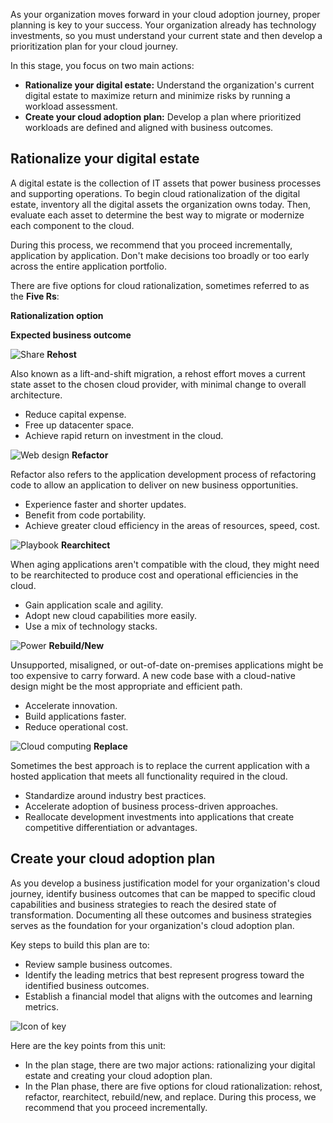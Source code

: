 As your organization moves forward in your cloud adoption journey, proper planning is key to your success. Your organization already has technology investments, so you must understand your current state and then develop a prioritization plan for your cloud journey.

In this stage, you focus on two main actions:

- **Rationalize your digital estate:** Understand the organization's current digital estate to maximize return and minimize risks by running a workload assessment.
- **Create your cloud adoption plan:** Develop a plan where prioritized workloads are defined and aligned with business outcomes.

## Rationalize your digital estate

A digital estate is the collection of IT assets that power business processes and supporting operations. To begin cloud rationalization of the digital estate, inventory all the digital assets the organization owns today. Then, evaluate each asset to determine the best way to migrate or modernize each component to the cloud.

During this process, we recommend that you proceed incrementally, application by application. Don't make decisions too broadly or too early across the entire application portfolio.

There are five options for cloud rationalization, sometimes referred to as the **Five Rs**:

**Rationalization option**

**Expected business outcome**

![Share](https://learn.microsoft.com/en-us/training/wwl-mba/microsoft-cloud-adoption-framework-for-azure/media/rehost.png) **Rehost**

Also known as a lift-and-shift migration, a rehost effort moves a current state asset to the chosen cloud provider, with minimal change to overall architecture.

- Reduce capital expense.
- Free up datacenter space.
- Achieve rapid return on investment in the cloud.

![Web design](https://learn.microsoft.com/en-us/training/wwl-mba/microsoft-cloud-adoption-framework-for-azure/media/refactor.png) **Refactor**

Refactor also refers to the application development process of refactoring code to allow an application to deliver on new business opportunities.

- Experience faster and shorter updates.
- Benefit from code portability.
- Achieve greater cloud efficiency in the areas of resources, speed, cost.

![Playbook](https://learn.microsoft.com/en-us/training/wwl-mba/microsoft-cloud-adoption-framework-for-azure/media/rearchitect.png) **Rearchitect**

When aging applications aren't compatible with the cloud, they might need to be rearchitected to produce cost and operational efficiencies in the cloud.

- Gain application scale and agility.
- Adopt new cloud capabilities more easily.
- Use a mix of technology stacks.

![Power](https://learn.microsoft.com/en-us/training/wwl-mba/microsoft-cloud-adoption-framework-for-azure/media/rebuild.png) **Rebuild/New**

Unsupported, misaligned, or out-of-date on-premises applications might be too expensive to carry forward. A new code base with a cloud-native design might be the most appropriate and efficient path.

- Accelerate innovation.
- Build applications faster.
- Reduce operational cost.

![Cloud computing](https://learn.microsoft.com/en-us/training/wwl-mba/microsoft-cloud-adoption-framework-for-azure/media/replace.png) **Replace**

Sometimes the best approach is to replace the current application with a hosted application that meets all functionality required in the cloud.

- Standardize around industry best practices.
- Accelerate adoption of business process-driven approaches.
- Reallocate development investments into applications that create competitive differentiation or advantages.
## Create your cloud adoption plan

As you develop a business justification model for your organization's cloud journey, identify business outcomes that can be mapped to specific cloud capabilities and business strategies to reach the desired state of transformation. Documenting all these outcomes and business strategies serves as the foundation for your organization's cloud adoption plan.

Key steps to build this plan are to:

- Review sample business outcomes.
- Identify the leading metrics that best represent progress toward the identified business outcomes.
- Establish a financial model that aligns with the outcomes and learning metrics.

![Icon of key](https://learn.microsoft.com/en-us/training/wwl-mba/microsoft-cloud-adoption-framework-for-azure/media/key-takeaway.png)

Here are the key points from this unit:

- In the plan stage, there are two major actions: rationalizing your digital estate and creating your cloud adoption plan.
- In the Plan phase, there are five options for cloud rationalization: rehost, refactor, rearchitect, rebuild/new, and replace. During this process, we recommend that you proceed incrementally.